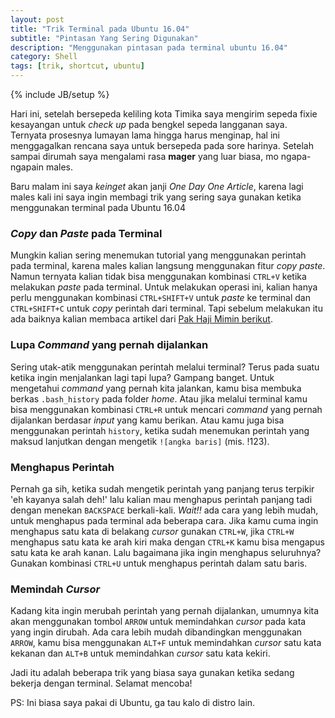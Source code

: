 ```yaml
---
layout: post
title: "Trik Terminal pada Ubuntu 16.04"
subtitle: "Pintasan Yang Sering Digunakan"
description: "Menggunakan pintasan pada terminal ubuntu 16.04"
category: Shell
tags: [trik, shortcut, ubuntu]
---
```

{% include JB/setup %}

Hari ini, setelah bersepeda keliling kota Timika saya mengirim sepeda fixie kesayangan untuk _check up_ pada bengkel sepeda langganan saya. Ternyata prosesnya lumayan lama hingga harus menginap, hal ini menggagalkan rencana saya untuk bersepeda pada sore harinya. Setelah sampai dirumah saya mengalami rasa **mager** yang luar biasa, mo ngapa-ngapain males.

Baru malam ini saya _keinget_ akan janji _One Day One Article_, karena lagi males kali ini saya ingin membagi trik yang sering saya gunakan ketika menggunakan terminal pada Ubuntu 16.04

### _Copy_ dan _Paste_ pada Terminal
Mungkin kalian sering menemukan tutorial yang menggunakan perintah pada terminal, karena males kalian langsung menggunakan fitur _copy paste_. Namun ternyata kalian tidak bisa menggunakan kombinasi `CTRL+V` ketika melakukan _paste_ pada terminal. Untuk melakukan operasi ini, kalian hanya perlu menggunakan kombinasi `CTRL+SHIFT+V` untuk _paste_ ke terminal dan `CTRL+SHIFT+C` untuk _copy_ perintah dari terminal. Tapi sebelum melakukan itu ada baiknya kalian membaca artikel dari [Pak Haji Mimin berikut](https://rizaumami.github.io/2017/04/01/jangan-sembarang-menjalankan-baris-perintah/).

### Lupa _Command_ yang pernah dijalankan
Sering utak-atik menggunakan perintah melalui terminal? Terus pada suatu ketika ingin menjalankan lagi tapi lupa? Gampang banget. Untuk mengetahui _command_ yang pernah kita jalankan, kamu bisa membuka berkas `.bash_history` pada folder _home_. Atau jika melalui terminal kamu bisa menggunakan kombinasi `CTRL+R` untuk mencari _command_ yang pernah dijalankan berdasar _input_ yang kamu berikan. Atau kamu juga bisa menggunakan perintah `history`, ketika sudah menemukan perintah yang maksud lanjutkan dengan mengetik `![angka baris]` (mis. !123).

### Menghapus Perintah
Pernah ga sih, ketika sudah mengetik perintah yang panjang terus terpikir 'eh kayanya salah deh!' lalu kalian mau menghapus perintah panjang tadi dengan menekan `BACKSPACE` berkali-kali. _Wait!!_ ada cara yang lebih mudah, untuk menghapus pada terminal ada beberapa cara. Jika kamu cuma ingin menghapus satu kata di belakang _cursor_ gunakan `CTRL+W`, jika `CTRL+W` menghapus satu kata ke arah kiri maka dengan `CTRL+K` kamu bisa mengapus satu kata ke arah kanan. Lalu bagaimana jika ingin menghapus seluruhnya? Gunakan kombinasi `CTRL+U` untuk menghapus perintah dalam satu baris.

### Memindah _Cursor_
Kadang kita ingin merubah perintah yang pernah dijalankan, umumnya kita akan menggunakan tombol `ARROW` untuk memindahkan _cursor_ pada kata yang ingin dirubah. Ada cara lebih mudah dibandingkan menggunakan `ARROW`, kamu bisa menggunakan `ALT+F` untuk memindahkan _cursor_ satu kata kekanan dan `ALT+B` untuk memindahkan _cursor_ satu kata kekiri.

Jadi itu adalah beberapa trik yang biasa saya gunakan ketika sedang bekerja dengan terminal. Selamat mencoba!


PS: Ini biasa saya pakai di Ubuntu, ga tau kalo di distro lain.

